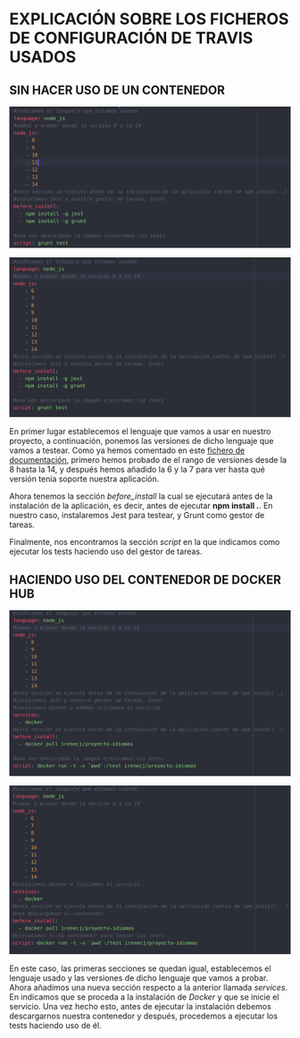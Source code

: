 # EXPLICACIÓN SOBRE LOS FICHEROS DE CONFIGURACIÓN DE TRAVIS USADOS

## SIN HACER USO DE UN CONTENEDOR
![](../imagenes/primer-travis.png)

![](../imagenes/segundo-travis.png)

En primer lugar establecemos el lenguaje que vamos a usar en nuestro proyecto, a continuación, ponemos las versiones de dicho lenguaje que vamos a testear. Como ya hemos comentado en este [fichero de documentación](https://github.com/irenecj/proyecto-idiomas/blob/master/docs/CI-travis.md), primero hemos probado de el rango de versiones desde la 8 hasta la 14, y después hemos añadido la 6 y la 7 para ver hasta qué versión tenía soporte nuestra aplicación.

Ahora tenemos la sección *before_install* la cual se ejecutará antes de la instalación de la aplicación, es decir, antes de ejecutar **npm install .**. En nuestro caso, instalaremos Jest para testear, y Grunt como gestor de tareas.

Finalmente, nos encontramos la sección *script* en la que indicamos como ejecutar los tests haciendo uso del gestor de tareas.



## HACIENDO USO DEL CONTENEDOR DE DOCKER HUB
![](../imagenes/travis-contenedor1.png)

![](../imagenes/travisContenedor2.png)

En este caso, las primeras secciones se quedan igual, establecemos el lenguaje usado y las versiones de dicho lenguaje que vamos a probar.
Ahora añadimos una nueva sección respecto a la anterior llamada *services*. En indicamos que se proceda a la instalación de *Docker* y que se inicie el servicio.
Una vez hecho esto, antes de ejecutar la instalación debemos descargarnos nuestra contenedor y después, procedemos a ejecutar los tests haciendo uso de él.
